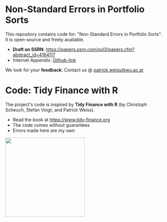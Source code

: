 # Non-Standard Errors in Portfolio Sorts

This repository contains code for: "Non-Standard Errors in Portfolio Sorts". It is open-source and freely available. 

- **Draft on SSRN**: https://papers.ssrn.com/sol3/papers.cfm?abstract_id=4164117
- Internet Appendix: [Github-link](https://github.com/patrick-weiss/PortfolioSorts_NSE/blob/91145c0d8d2544306c4adee49d9af52ed325e7a2/Internet\%20Appendix/NSE_PortfolioSorts_InternetAppendix.pdf)

We look for your **feedback**: Contact us @ [patrick.weiss@wu.ac.at](mailto:patrick.weiss@wu.ac.at?subject=[Github]%20NSEs%20in%20Portfolio%20Sorts)

# Code: Tidy Finance with R

The project's code is inspired by **Tidy Finance with R** (by Christoph Scheuch, Stefan Voigt, and Patrick Weiss).

- Read the book at https://www.tidy-finance.org
- The code comes without guarantees
- Errors made here are my own

<img class="logo" src="https://www.tidy-finance.org/cover.jpg" align="center" style="width:250px;" />
